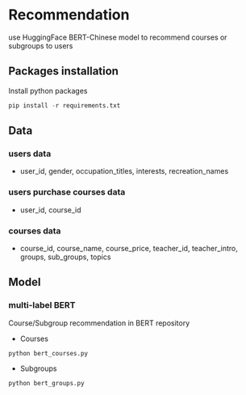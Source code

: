 # Recommendation
use HuggingFace BERT-Chinese model to recommend courses or subgroups to users

## Packages installation
Install python packages
```python
pip install -r requirements.txt
```
## Data
### users data
- user_id, gender, occupation_titles, interests, recreation_names
### users purchase courses data
- user_id, course_id
### courses data
- course_id, course_name, course_price, teacher_id, teacher_intro, groups, sub_groups, topics

## Model
### multi-label BERT
Course/Subgroup recommendation in BERT repository
- Courses
```python
python bert_courses.py
```
- Subgroups
```python
python bert_groups.py
```
